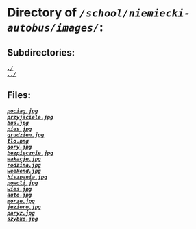 # Directory of *`/school/niemiecki-autobus/images/`*:
## Subdirectories:
[***`./`***](./)\
[***`../`***](../)
## Files:
[***`pociag.jpg`***](pociag.jpg)\
[***`przyjaciele.jpg`***](przyjaciele.jpg)\
[***`bus.jpg`***](bus.jpg)\
[***`pies.jpg`***](pies.jpg)\
[***`grudzien.jpg`***](grudzien.jpg)\
[***`tlo.png`***](tlo.png)\
[***`gory.jpg`***](gory.jpg)\
[***`bezpiecznie.jpg`***](bezpiecznie.jpg)\
[***`wakacje.jpg`***](wakacje.jpg)\
[***`rodzina.jpg`***](rodzina.jpg)\
[***`weekend.jpg`***](weekend.jpg)\
[***`hiszpania.jpg`***](hiszpania.jpg)\
[***`powoli.jpg`***](powoli.jpg)\
[***`wies.jpg`***](wies.jpg)\
[***`auto.jpg`***](auto.jpg)\
[***`morze.jpg`***](morze.jpg)\
[***`jezioro.jpg`***](jezioro.jpg)\
[***`paryz.jpg`***](paryz.jpg)\
[***`szybko.jpg`***](szybko.jpg)
